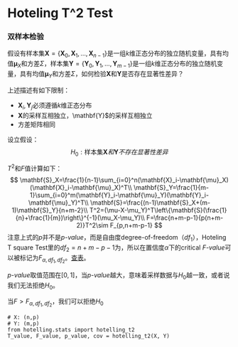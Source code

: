 
# Hoteling T^2 Test

### 双样本检验
假设有样本集$\mathbf{X}=\{\mathbf{X}_0, \mathbf{X}_1, ..., \mathbf{X}_{n-1}\}$是一组$k$维正态分布的独立随机变量，具有均值$\mathbf{\mu}_X$和方差$\Sigma$，样本集$\mathbf{Y}=\{\mathbf{Y}_0,\mathbf{Y}_1, ..., \mathbf{Y}_{m-1}\}$是一组$k$维正态分布的独立随机变量，具有均值$\mathbf{\mu}_Y$和方差$\Sigma$，如何检验$\mathbf{X}$和$\mathbf{Y}$是否存在显著性差异？

上述描述有如下限制：
- $\mathbf{X}_i,\mathbf{Y}_j$必须遵循$k$维正态分布
- $\mathbf{X}$的采样互相独立，\mathbf{Y}$的采样互相独立
- 方差矩阵相同

设立假设：
$$
H_0:\text{样本集}\mathbf{X}和\mathbf{Y}不存在显著性差异
$$

$T^2$和$F$值计算如下：
$$
\mathbf{S}_X=\frac{1}{n-1}\sum_{i=0}^n(\mathbf{X}_i-\mathbf{\mu}_X)(\mathbf{X}_i-\mathbf{\mu}_X)^T\\
\mathbf{S}_Y=\frac{1}{m-1}\sum_{i=0}^m(\mathbf{Y}_i-\mathbf{\mu}_Y)(\mathbf{Y}_i-\mathbf{\mu}_Y)^T\\
\mathbf{S}=\frac{(n-1)\mathbf{S}_X+(m-1)\mathbf{S}_Y}{n+m-2}\\
T^2=(\mu-X-\mu_Y)^T\left\{\mathbf{S}(\frac{1}{n}+\frac{1}{m})\right\}^{-1}(\mu_X-\mu_Y)\\
F=\frac{n+m-p-1}{p(n+m-2)}T^2\sim F_{p,n+m-p-1}
$$
注意上式的$p$并不是*p-value*，而是自由度degree-of-freedom（$df_1$），Hoteling T square Test里的$df_2=n+m-p-1$为，所以在置信度$\alpha$下的critical *F-value*可以被标记为$F_{\alpha,df_1,df_2}$。[查表](http://www.socr.ucla.edu/Applets.dir/F_Table.html)。


*p-value*取值范围在$[0,1]$，当*p-value*越大，意味着采样数据与$H_0$越一致，或者说我们无法拒绝$H_0$。

当$F>F_{\alpha,df_1,df_2}$，我们可以拒绝$H_0$

```
# X: (n,p)
# Y: (m,p)
from hotelling.stats import hotelling_t2
T_value, F_value, p_value, cov = hotelling_t2(X, Y)
```